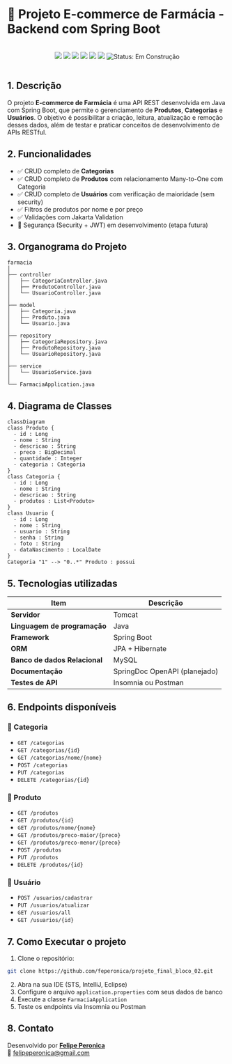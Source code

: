 
# 🏥 Projeto E-commerce de Farmácia - Backend com Spring Boot

<br />

<div align="center">
    <img src="https://img.shields.io/github/languages/top/feperonica/projeto_final_bloco_02?style=flat-square" />
    <img src="https://img.shields.io/github/repo-size/feperonica/projeto_final_bloco_02?style=flat-square" />
    <img src="https://img.shields.io/github/languages/count/feperonica/projeto_final_bloco_02?style=flat-square" />
    <img src="https://img.shields.io/github/last-commit/feperonica/projeto_final_bloco_02?style=flat-square" />
    <img src="https://img.shields.io/github/issues/feperonica/projeto_final_bloco_02?style=flat-square" />
    <img src="https://img.shields.io/github/issues-pr/feperonica/projeto_final_bloco_02?style=flat-square" />
    <img src="https://img.shields.io/badge/status-construção-yellow" alt="Status: Em Construção">
</div>

<br />

## 1. Descrição

O projeto **E-commerce de Farmácia** é uma API REST desenvolvida em Java com Spring Boot, que permite o gerenciamento de **Produtos**, **Categorias** e **Usuários**. O objetivo é possibilitar a criação, leitura, atualização e remoção desses dados, além de testar e praticar conceitos de desenvolvimento de APIs RESTful.

## 2. Funcionalidades

- ✅ CRUD completo de **Categorias**
- ✅ CRUD completo de **Produtos** com relacionamento Many-to-One com Categoria
- ✅ CRUD completo de **Usuários** com verificação de maioridade (sem security)
- ✅ Filtros de produtos por nome e por preço
- ✅ Validações com Jakarta Validation
- 🚧 Segurança (Security + JWT) em desenvolvimento (etapa futura)

## 3. Organograma do Projeto

```plaintext
farmacia
│
├── controller
│   ├── CategoriaController.java
│   ├── ProdutoController.java
│   └── UsuarioController.java
│
├── model
│   ├── Categoria.java
│   ├── Produto.java
│   └── Usuario.java
│
├── repository
│   ├── CategoriaRepository.java
│   ├── ProdutoRepository.java
│   └── UsuarioRepository.java
│
├── service
│   └── UsuarioService.java
│
└── FarmaciaApplication.java
```

## 4. Diagrama de Classes

```mermaid
classDiagram
class Produto {
  - id : Long
  - nome : String
  - descricao : String
  - preco : BigDecimal
  - quantidade : Integer
  - categoria : Categoria
}
class Categoria {
  - id : Long
  - nome : String
  - descricao : String
  - produtos : List<Produto>
}
class Usuario {
  - id : Long
  - nome : String
  - usuario : String
  - senha : String
  - foto : String
  - dataNascimento : LocalDate
}
Categoria "1" --> "0..*" Produto : possui
```

## 5. Tecnologias utilizadas

| Item                          | Descrição       |
| ----------------------------- | --------------- |
| **Servidor**                  | Tomcat          |
| **Linguagem de programação**  | Java            |
| **Framework**                 | Spring Boot     |
| **ORM**                       | JPA + Hibernate |
| **Banco de dados Relacional** | MySQL           |
| **Documentação**              | SpringDoc OpenAPI (planejado) |
| **Testes de API**             | Insomnia ou Postman |

## 6. Endpoints disponíveis

### 🔸 Categoria
- `GET /categorias`
- `GET /categorias/{id}`
- `GET /categorias/nome/{nome}`
- `POST /categorias`
- `PUT /categorias`
- `DELETE /categorias/{id}`

### 🔸 Produto
- `GET /produtos`
- `GET /produtos/{id}`
- `GET /produtos/nome/{nome}`
- `GET /produtos/preco-maior/{preco}`
- `GET /produtos/preco-menor/{preco}`
- `POST /produtos`
- `PUT /produtos`
- `DELETE /produtos/{id}`

### 🔸 Usuário
- `POST /usuarios/cadastrar`
- `PUT /usuarios/atualizar`
- `GET /usuarios/all`
- `GET /usuarios/{id}`

## 7. Como Executar o projeto

1. Clone o repositório:

```bash
git clone https://github.com/feperonica/projeto_final_bloco_02.git
```

2. Abra na sua IDE (STS, IntelliJ, Eclipse)
3. Configure o arquivo `application.properties` com seus dados de banco
4. Execute a classe `FarmaciaApplication`
5. Teste os endpoints via Insomnia ou Postman

## 8. Contato

Desenvolvido por [**Felipe Peronica**](https://github.com/feperonica)  
📧 felipeperonica@gmail.com
